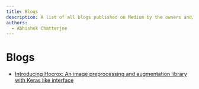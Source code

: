 ```yaml
---
title: Blogs
description: A list of all blogs published on Medium by the owners and/or contributors.
authors:
  - Abhishek Chatterjee
---
```


# Blogs

- [Introducing Hocrox: An image preprocessing and augmentation library with Keras like interface](https://medium.com/@imdeepmind/introducing-hocrox-an-image-preprocessing-and-augmentation-library-with-keras-like-interface-a8130211b09a)
